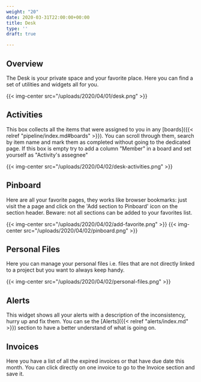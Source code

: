 ```yaml
---
weight: "20"
date: 2020-03-31T22:00:00+00:00
title: Desk
type: ''
draft: true

---
```

## Overview

The Desk is your private space and your favorite place. Here you can find a set of utilities and widgets all for you.

{{< img-center src="/uploads/2020/04/01/desk.png" >}}

## Activities

This box collects all the items that were assigned to you in any [boards]({{< relref "pipeline/index.md#boards" >}}). You can scroll through them, search by item name and mark them as completed without going to the dedicated page. If this box is empty try to add a column "Member" in a board and set yourself as "Activity's assegnee"

{{< img-center src="/uploads/2020/04/02/desk-activities.png" >}}

## Pinboard

Here are all your favorite pages, they works like browser bookmarks: just visit the a page and click on the 'Add section to Pinboard' icon on the section header. Beware: not all sections can be added to your favorites list. 

{{< img-center src="/uploads/2020/04/02/add-favorite.png" >}}
{{< img-center src="/uploads/2020/04/02/pinboard.png" >}}

## Personal Files

Here you can manage your personal files i.e. files that are not directly linked to a project but you want to always keep handy.

{{< img-center src="/uploads/2020/04/02/personal-files.png" >}}

## Alerts

This widget shows all your alerts with a description of the inconsistency, hurry up and fix them. You can se the [Alerts]({{< relref "alerts/index.md" >}}) section to have a better understand of what is going on.

## Invoices

Here you have a list of all the expired invoices or that have due date this month. You can click directly on one invoice to go to the Invoice section and save it.